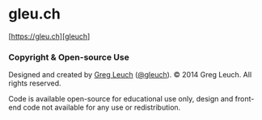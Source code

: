 # gleu.ch

[https://gleu.ch][gleuch]

[gleuch]: https://gleu.ch


### Copyright & Open-source Use

Designed and created by [Greg Leuch][gleuch] ([@gleuch][twitter]).
© 2014 Greg Leuch. All rights reserved. 

Code is available open-source for educational use only, design and front-end code not available for any use or redistribution.

[gleuch]: https://gleu.ch
[twitter]: https://twitter.com/gleuch

